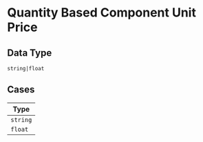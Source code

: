 
# Quantity Based Component Unit Price

## Data Type

`string|float`

## Cases

| Type |
|  --- |
| `string` |
| `float` |

